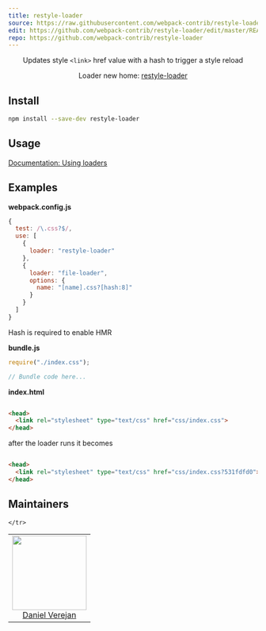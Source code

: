 ```yaml
---
title: restyle-loader
source: https://raw.githubusercontent.com/webpack-contrib/restyle-loader/master/README.md
edit: https://github.com/webpack-contrib/restyle-loader/edit/master/README.md
repo: https://github.com/webpack-contrib/restyle-loader
---
```



<div align="center">

Updates style `<link>` href value with a hash to trigger a style reload

Loader new home: [restyle-loader](https://github.com/danielverejan/restyle-loader)

</div>

## Install

```bash
npm install --save-dev restyle-loader
```

## Usage

[Documentation: Using loaders](https://webpack.js.org/loaders/)

## Examples

**webpack.config.js**

```js
{
  test: /\.css?$/,
  use: [
    {
      loader: "restyle-loader"
    },
    {
      loader: "file-loader",
      options: {
        name: "[name].css?[hash:8]"
      }
    }
  ]
}
```
Hash is required to enable HMR

**bundle.js**

```js
require("./index.css");

// Bundle code here...
```


**index.html**

```html

<head>
  <link rel="stylesheet" type="text/css" href="css/index.css">
</head>

```
after the loader runs it becomes
```html

<head>
  <link rel="stylesheet" type="text/css" href="css/index.css?531fdfd0">
</head>

```


## Maintainers

<table>
  <tbody>
    <tr>
      <td align="center">
        <a href="https://github.com/">
          <img width="150" height="150" src="https://avatars2.githubusercontent.com/u/7072732?v=3&s=150">
          <br />
          <a href="https://github.com/">Daniel Verejan</a>
        </a>
      </td>
      
    </tr>
  <tbody>
</table>

[npm]: https://img.shields.io/npm/v/restyle-loader.svg
[npm-url]: https://npmjs.com/package/restyle-loader

[deps]: https://david-dm.org/webpack-contrib/restyle-loader.svg
[deps-url]: https://david-dm.org/webpack-contrib/restyle-loader

[chat]: https://img.shields.io/badge/gitter-webpack%2Fwebpack-brightgreen.svg
[chat-url]: https://gitter.im/webpack/webpack

[test]: http://img.shields.io/travis/webpack-contrib/restyle-loader.svg
[test-url]: https://travis-ci.org/webpack-contrib/restyle-loader

[cover]: https://codecov.io/gh/webpack-contrib/restyle-loader/branch/master/graph/badge.svg
[cover-url]: https://codecov.io/gh/webpack-contrib/restyle-loader
